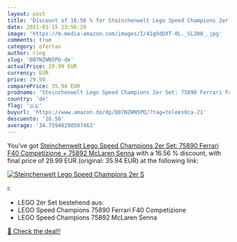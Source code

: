 ```yaml
---
layout: post
title: 'Discount of 16.56 % for Steinchenwelt Lego Speed Champions 2er S'
date: 2021-01-15 23:56:29
image: 'https://m.media-amazon.com/images/I/41gOdDXT-0L._SL200_.jpg'
comments: true
category: ofertas
author: ring
slug: 'B07NZWN5PD-de'
actualPrice: 29.99 EUR
currency: EUR
price: 29.99
comparePrice: 35.94 EUR
prodname: 'Steinchenwelt Lego Speed Champions 2er Set: 75890 Ferrari F40 Competizione + 75892 McLaren Senna'
country: 'de'
flag: '🇩🇪'
buyurl: 'https://www.amazon.de/dp/B07NZWN5PD/?tag=tolees0ca-21'
descuento: '16.56'
average: '34.75940298507463'
---
```


You've got [Steinchenwelt Lego Speed Champions 2er Set: 75890 Ferrari F40 Competizione + 75892 McLaren Senna](https://www.amazon.de/dp/B07NZWN5PD/?tag=tolees0ca-21) with a  16.56 % discount, with final price of 29.99 EUR (original: 35.94 EUR) at the following link:

[![Steinchenwelt Lego Speed Champions 2er S](https://m.media-amazon.com/images/I/41gOdDXT-0L._SL200_.jpg)](https://www.amazon.de/dp/B07NZWN5PD/?tag=tolees0ca-21)

ℹ️:

- LEGO 2er Set bestehend aus:
- LEGO Speed Champions 75890 Ferrari F40 Competizione
- LEGO Speed Champions 75892 McLaren Senna

[🛒 Check the deal!!](https://www.amazon.de/dp/B07NZWN5PD/?tag=tolees0ca-21)
